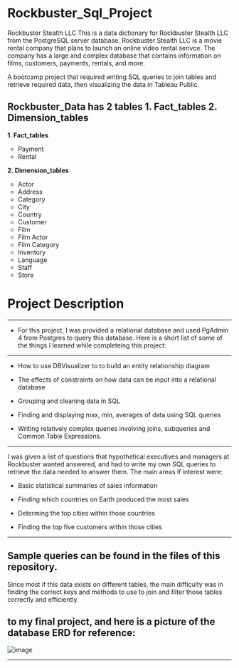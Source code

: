 # Rockbuster_Sql_Project
Rockbuster Stealth LLC This is a data dictionary for Rockbuster Stealth LLC from the PostgreSQL server database. Rockbuster Stealth LLC is a movie rental company that plans to launch an online video rental serivce. The company has a large and complex database that contains information on films, customers, payments, rentals, and more.

A bootcamp project that required writing SQL queries to join tables and retrieve required data, then visualizing the data in Tableau Public.
## Rockbuster_Data has 2 tables 1. Fact_tables 2. Dimension_tables

**1. Fact_tables**
<ul style="list-style-type:circle;">
  <li>Payment</li>
  <li>Rental</li>
</ul>
     
**2. Dimension_tables**
<ul style="list-style-type:circle;">
  <li>Actor</li>
  <li>Address</li>
     <li>Category</li>
  <li>City</li>
     <li>Country</li>
  <li>Customer</li>
     <li>Film</li>
     <li>Film Actor</li>
      <li>Film Category</li>
     <li>Inventory</li>
  <li>Language</li>
    <li>Staff</li>
    <li>Store</li>
</ul>

 #  Project Description
 ---
- For this project, I was provided a relational database and used PgAdmin 4 from Postgres to query this database. Here is a short list of some of the things I learned while completeing this project:
---
- How to use DBVisualizer to to build an entity relationship diagram

- The effects of constraints on how data can be input into a relational database

- Grouping and cleaning data in SQL

- Finding and displaying max, min, averages of data using SQL queries

- Writing relatively complex queries involving joins, subqueries and Common Table Expressions.

---
I was given a list of questions that hypothetical executives and managers at Rockbuster wanted answered, and had to write my own SQL queries to retrieve the data needed to answer them. The main areas if interest were:

- Basic statistical summaries of sales information
    
- Finding which countries on Earth produced the most sales
    
- Determing the top cities within those countries
    
- Finding the top five customers within those cities

 ---
 ## Sample queries can be found in the files of this repository.

Since most if this data exists on different tables, the main difficulty was in finding the correct keys and methods to use to join and filter those tables correctly and efficiently.


to my final project, and here is a picture of the database ERD for reference:
---
![image](https://github.com/user-attachments/assets/ba7971da-a694-4940-9ff1-2a768f50f17b)

---


   
   
   
   
   
   
